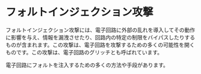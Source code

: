 # フォルトインジェクション攻撃

フォルトインジェクション攻撃には、電子回路に外部の乱れを導入してその動作に影響を与え、情報を漏洩させたり、回路内の特定の制限をバイパスしたりするものが含まれます。この攻撃は、電子回路を攻撃するための多くの可能性を開くものです。この攻撃は、電子回路のグリッチとも呼ばれています。

電子回路にフォルトを注入するための多くの方法や手段があります。
